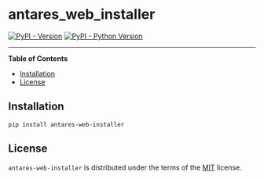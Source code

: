 # antares_web_installer

[![PyPI - Version](https://img.shields.io/pypi/v/antares-web-installer.svg)](https://pypi.org/project/antares-web-installer)
[![PyPI - Python Version](https://img.shields.io/pypi/pyversions/antares-web-installer.svg)](https://pypi.org/project/antares-web-installer)

-----

**Table of Contents**

- [Installation](#installation)
- [License](#license)

## Installation

```console
pip install antares-web-installer
```

## License

`antares-web-installer` is distributed under the terms of the [MIT](https://spdx.org/licenses/MIT.html) license.

